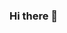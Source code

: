 ### Hi there 👋

<!--
**siddhant-nanda/siddhant-nanda** is a ✨ _special_ ✨ repository because its `README.md` (this file) appears on your GitHub profile.

-  I'm Siddhant Nanda.
-  I'm currently working at [Turtlemint](https://www.turtlemint.com/) as a Software Engineer.
-  I usually code in C++, Python and Java.
-  Currently I am trying to learn React.
-  You can reach me via e-mail at siddhantnanda03@gmail.com
  
<h3 align="left">Connect with me:</h3>  
<p align="left">  
<a href="https://twitter.com/siddhant_nanda" target="blank"><img align="center" src="https://cdn.jsdelivr.net/npm/simple-icons@3.0.1/icons/twitter.svg" alt="siddhant_nanda" height="30" width="40" /></a>  
<a href="https://linkedin.com/in/siddhant-nanda" target="blank"><img align="center" src="https://cdn.jsdelivr.net/npm/simple-icons@3.0.1/icons/linkedin.svg" alt="siddhant-nanda" height="30" width="40" /></a>  
<a href="https://www.codechef.com/users/sidnanda97" target="blank"><img align="center" src="https://cdn.jsdelivr.net/npm/simple-icons@3.1.0/icons/codechef.svg" alt="sidnanda97" height="30" width="40" /></a>  
  
